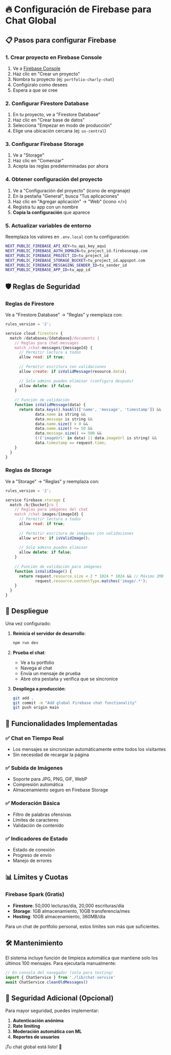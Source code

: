 # 🔥 Configuración de Firebase para Chat Global

## 📋 Pasos para configurar Firebase

### 1. Crear proyecto en Firebase Console
1. Ve a [Firebase Console](https://console.firebase.google.com/)
2. Haz clic en "Crear un proyecto"
3. Nombra tu proyecto (ej: `portfolio-charly-chat`)
4. Configúralo como desees
5. Espera a que se cree

### 2. Configurar Firestore Database
1. En tu proyecto, ve a "Firestore Database"
2. Haz clic en "Crear base de datos"
3. Selecciona "Empezar en modo de producción"
4. Elige una ubicación cercana (ej: `us-central`)

### 3. Configurar Firebase Storage
1. Ve a "Storage"
2. Haz clic en "Comenzar"
3. Acepta las reglas predeterminadas por ahora

### 4. Obtener configuración del proyecto
1. Ve a "Configuración del proyecto" (ícono de engranaje)
2. En la pestaña "General", busca "Tus aplicaciones"
3. Haz clic en "Agregar aplicación" → "Web" (icono </>)
4. Registra tu app con un nombre
5. **Copia la configuración** que aparece

### 5. Actualizar variables de entorno
Reemplaza los valores en `.env.local` con tu configuración:

```bash
NEXT_PUBLIC_FIREBASE_API_KEY=tu_api_key_aquí
NEXT_PUBLIC_FIREBASE_AUTH_DOMAIN=tu_project_id.firebaseapp.com
NEXT_PUBLIC_FIREBASE_PROJECT_ID=tu_project_id
NEXT_PUBLIC_FIREBASE_STORAGE_BUCKET=tu_project_id.appspot.com
NEXT_PUBLIC_FIREBASE_MESSAGING_SENDER_ID=tu_sender_id
NEXT_PUBLIC_FIREBASE_APP_ID=tu_app_id
```

## 🛡️ Reglas de Seguridad

### Reglas de Firestore
Ve a "Firestore Database" → "Reglas" y reemplaza con:

```javascript
rules_version = '2';

service cloud.firestore {
  match /databases/{database}/documents {
    // Reglas para chat-messages
    match /chat-messages/{messageId} {
      // Permitir lectura a todos
      allow read: if true;
      
      // Permitir escritura con validaciones
      allow create: if isValidMessage(resource.data);
      
      // Solo admins pueden eliminar (configura después)
      allow delete: if false;
    }
    
    // Función de validación
    function isValidMessage(data) {
      return data.keys().hasAll(['name', 'message', 'timestamp']) &&
             data.name is string &&
             data.message is string &&
             data.name.size() > 0 &&
             data.name.size() <= 50 &&
             data.message.size() <= 500 &&
             (!('imageUrl' in data) || data.imageUrl is string) &&
             data.timestamp == request.time;
    }
  }
}
```

### Reglas de Storage
Ve a "Storage" → "Reglas" y reemplaza con:

```javascript
rules_version = '2';

service firebase.storage {
  match /b/{bucket}/o {
    // Reglas para imágenes del chat
    match /chat-images/{imageId} {
      // Permitir lectura a todos
      allow read: if true;
      
      // Permitir escritura de imágenes con validaciones
      allow write: if isValidImage();
      
      // Solo admins pueden eliminar
      allow delete: if false;
    }
    
    // Función de validación para imágenes
    function isValidImage() {
      return request.resource.size < 2 * 1024 * 1024 && // Máximo 2MB
             request.resource.contentType.matches('image/.*');
    }
  }
}
```

## 🚀 Despliegue

Una vez configurado:

1. **Reinicia el servidor de desarrollo**:
   ```bash
   npm run dev
   ```

2. **Prueba el chat**:
   - Ve a tu portfolio
   - Navega al chat
   - Envía un mensaje de prueba
   - Abre otra pestaña y verifica que se sincronice

3. **Despliega a producción**:
   ```bash
   git add .
   git commit -m "Add global Firebase chat functionality"
   git push origin main
   ```

## 🔧 Funcionalidades Implementadas

### ✅ Chat en Tiempo Real
- Los mensajes se sincronizan automáticamente entre todos los visitantes
- Sin necesidad de recargar la página

### ✅ Subida de Imágenes
- Soporte para JPG, PNG, GIF, WebP
- Compresión automática
- Almacenamiento seguro en Firebase Storage

### ✅ Moderación Básica
- Filtro de palabras ofensivas
- Límites de caracteres
- Validación de contenido

### ✅ Indicadores de Estado
- Estado de conexión
- Progreso de envío
- Manejo de errores

## 📊 Límites y Cuotas

### Firebase Spark (Gratis)
- **Firestore**: 50,000 lecturas/día, 20,000 escrituras/día
- **Storage**: 1GB almacenamiento, 10GB transferencia/mes
- **Hosting**: 10GB almacenamiento, 360MB/día

Para un chat de portfolio personal, estos límites son más que suficientes.

## 🛠️ Mantenimiento

El sistema incluye función de limpieza automática que mantiene solo los últimos 100 mensajes. Para ejecutarla manualmente:

```javascript
// En consola del navegador (solo para testing)
import { ChatService } from './lib/chat-service'
await ChatService.cleanOldMessages()
```

## 🔐 Seguridad Adicional (Opcional)

Para mayor seguridad, puedes implementar:

1. **Autenticación anónima**
2. **Rate limiting**
3. **Moderación automática con ML**
4. **Reportes de usuarios**

¡Tu chat global está listo! 🎉